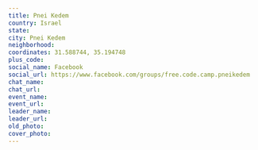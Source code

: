 ```yaml
---
title: Pnei Kedem
country: Israel
state: 
city: Pnei Kedem
neighborhood: 
coordinates: 31.588744, 35.194748
plus_code:
social_name: Facebook
social_url: https://www.facebook.com/groups/free.code.camp.pneikedem
chat_name:
chat_url:
event_name:
event_url:
leader_name:
leader_url:
old_photo: 
cover_photo:
---
```

